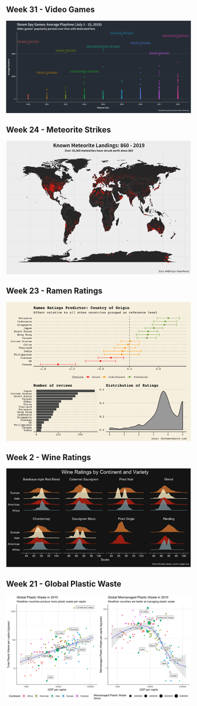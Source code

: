 Week 31 - Video Games
------------------------------------------------

<img src="README_figs/VideoGames.png" />

Week 24 - Meteorite Strikes
------------------------------------------------

<img src="README_figs/Meteorites.png" />

Week 23 - Ramen Ratings
------------------------------------------------

<img src="README_figs/RamenRatings.png" />

Week 2 - Wine Ratings
------------------------------------------------

<img src="README_figs/WineRatings.png" />

Week 21 - Global Plastic Waste
------------------------------------------------

<img src="README_figs/PlasticWaste.png" />
